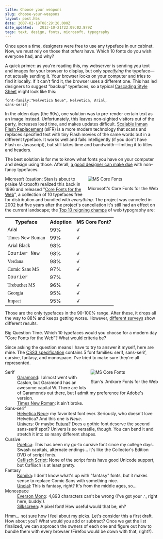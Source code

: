```yaml
---
title: Choose your weapons
slug: choose-your-weapons
layout: post.hbs
date: 2007-02-19T08:29:20.000Z
date_updated:   2013-10-21T22:09:02.879Z
tags: text, design, fonts, microsoft, typography
---
```


Once upon a time, designers were free to use any typeface in our cabinet. Now, we must rely on those that <em>others</em> have. Which 10 fonts do you wish everyone had, and why?<!--more-->

A quick primer: as you're reading this, my webserver is sending you text and images for your browser to display, but only <em>specifying</em> the typeface&mdash;not actually sending it. Your browser looks on your computer and tries to find it locally. If it can't find it, the browser uses a different one. This has led designers to suggest "backup" typefaces, so a typical <a href="http://www.w3.org/Style/CSS/" title="CSS from the W3C">Cascading Style Sheet</a> might look like this:

<code>font-family:"Helvetica Neue", Helvetica, Arial, sans-serif;</code>

In the olden days (the 90s), one solution was to pre-render certain text as an image instead. Unfortunately, this leaves non-sighted visitors out of the party, increases load time, and makes updates difficult. <a href="http://www.mikeindustries.com/sifr/" title="sIFR from Mike Davidson">Scalable Inman Flash Replacement</a> (sIFR) is a more modern technology that scans and replaces specified text with tiny Flash movies of the same words but in a different typeface. It works well and fails intelligently (if you don't have Flash or Javascript), but still takes time and bandwidth&mdash;limiting it to titles and headers.

The best solution is for me to know what fonts you have on your computer and design using those. Afterall, <a href="http://www.informationarchitects.jp/the-web-is-all-about-typography-period" title="iA's now famous 'Web Design is 95% Typography">a good designer can make due</a> with non-fancy typefaces.

<div class="pullquote" style="float:right;"><img class="content" src="https://assets.stanifesto.com/images/2007/02/mscorefonts.jpg" alt="MS Core Fonts"/><p class="small">Microsoft's Core Fonts for the Web</p></div>

Microsoft (caution: Stan is about to praise Microsoft) realized this back in 1996 and released "<a href="http://en.wikipedia.org/wiki/Core_fonts_for_the_Web" title="Core fonts for the web on Wikipedia">Core Fonts for the Web</a>", a collection of 10 typefaces free for distribution and bundled with <em>everything</em>. The project was canceled in 2002 but five years after the project's cancellation it's still had an effect on the current landscape; the <a href="http://www.visibone.com/font/FontResults.html" title="According to a Visibone survey...">Top 10 reigning champs</a> of web typography are:

<table style="width:100%;">
<tr><th>Typeface</th><th>Adoption</th><th>MS Core Font?</th></tr>
<tr><td style="font-family:Arial;">Arial</td><td>99%</td><td>√</td></tr>
<tr><td style="font-family:Times New Roman;">Times New Roman</td><td>99%</td><td>√</td></tr>
<tr><td style="font-family:Arial Black;">Arial Black</td><td>98%</td><td></td></tr>
<tr><td style="font-family:Courier New;">Courier New</td><td>98%</td><td>√</td></tr>
<tr><td style="font-family:Verdana;">Verdana</td><td>98%</td><td>√</td></tr>
<tr><td style="font-family:Comic Sans MS;">Comic Sans MS</td><td>97%</td><td>√</td></tr>
<tr><td style="font-family:Courier;">Courier</td><td>97%</td><td></td></tr>
<tr><td style="font-family:Trebuchet MS;">Trebuchet MS</td><td>96%</td><td>√</td></tr>
<tr><td style="font-family:Georgia;">Georgia</td><td>95%</td><td>√</td></tr>
<tr><td style="font-family:Impact;">Impact</td><td>95%</td><td>√</td></tr>
</table>
Those are the only typefaces in the 90-100% range. After these, it drops all the way to 88% and keeps getting worse. However, <a href="http://www.codestyle.org/css/font-family/sampler-CombinedResults.shtml" title="Codestyle's Combined Results">different surveys</a> show different results.

Big Question Time. Which 10 typefaces would you choose for a modern day "Core Fonts for the Web"? What would criteria be?

Since asking the question means I have to try to answer it myself, here are mine. The <a href="http://www.w3.org/TR/css3-fonts/#generic-font-families" title="More W3C anyone?">CSS3 specification</a> contains 5 font families: serif, sans-serif, cursive, fantasy, and monospace. I've tried to make sure they're all represented.

<div class="pullquote" style="float:right;"><img class="content" src="https://assets.stanifesto.com/images/2007/02/stancorefonts.jpg" alt="MS Core Fonts"/><p class="small">Stan's 'Ardkore Fonts for the Web</p></div>

<dl>
<dt>Serif</dt>
<dd><a href="http://www.adobe.com/type/browser/P/P_1703.html" title="The 'Pro' is owned by Adobe">Garamond</a>: I almost went with Caslon, but Garamond has an awesome capital W. There are lots of Garamonds out there, but I admit my preference for Adobe's version.</dd>
<dd><a href="http://www.microsoft.com/typography/fonts/font.aspx?FID=9&FNAME=Times%20New%20Roman" title="Designed for The Times, no less">Times New Roman</a>: it ain't broke.</dd>
<dt>Sans-serif</dt>
<dd><a href="http://www.linotype.com/1266/neuehelvetica-family.html" title="Linotype.com">Helvetica Neue</a>: my favoritest font ever. Seriously, who doesn't love Helvetica? And this one is <em>Neue</em>.</dd>
<dd><a href="http://www.linotype.com/1828/univers.html" title="Linotype.com">Univers</a>: Or maybe <a href="http://www.linotype.com/472/futura-family.html" title="More Linotype.com">Futura</a>? Does a gothic font deserve the second sans-serif spot? Univers is so versatile, though. You can bend it and stretch it into so many different shapes.</dd>
<dt>Cursive</dt>
<dd><a href="http://www.linotype.com/1351/poetica-family.html" title="Linotype.com">Poetica</a>: This has been my go-to cursive font since my college days. Swash capitals, alternate endings... it's like the Collector's Edition DVD of script fonts.</dd>
<dd><a href="http://www.adobe.com/type/browser/P/P_1725.html" title="Crap, Adobe owns it?">Caflisch Script</a>: None of the script fonts have good Unicode support, but Caflisch is at least pretty.</dd>
<dt>Fantasy</dt>
<dd><a href="http://apostrophiclab.pedroreina.net/" title="Apostrophic Labs, sort  of">Komika</a>: I don't know what's up with "fantasy" fonts, but it makes sense to replace Comic Sans with something nice.</dd>
<dd><a href="http://en.wikipedia.org/wiki/Uncial" title="Uncial on Wikipedia">Uncial</a>: This is fantasy, right? It's from the middle ages, so...</dd>
<dt>Monospace</dt>
<dd><a href="http://www.evertype.com/emono/" title="EverType.com">Everson Mono</a>: 4,893 characters can't be wrong (I've got your &there4;, right here, buddy!).</dd>
<dd><a href="http://www.0sil8.com/episodes/silkscreen/index.html" title="0sil8.com">Silkscreen</a>: A pixel font! How useful would that be, eh?</dd>
</dl>

Hmm... not sure how I feel about my picks. Let's consider this a first draft. How about you? What would you add or subtract? Once we get the list finalized, we can approach the owners of each one and figure out how to bundle them with every browser (Firefox would be down with that, right?).
